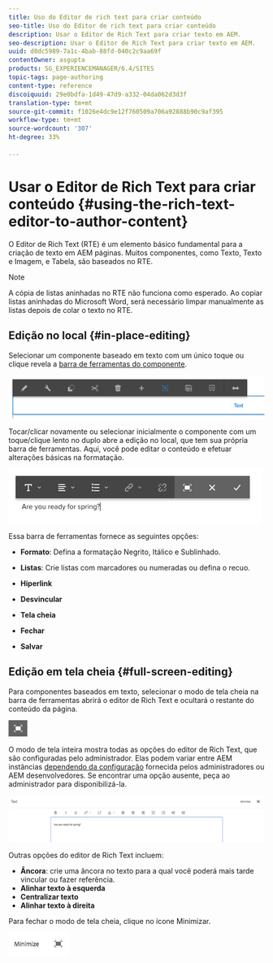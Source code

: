 ```yaml
---
title: Uso do Editor de rich text para criar conteúdo
seo-title: Uso do Editor de rich text para criar conteúdo
description: Usar o Editor de Rich Text para criar texto em AEM.
seo-description: Usar o Editor de Rich Text para criar texto em AEM.
uuid: d8dc5989-7a1c-4bab-88fd-040c2c9aa69f
contentOwner: asgupta
products: SG_EXPERIENCEMANAGER/6.4/SITES
topic-tags: page-authoring
content-type: reference
discoiquuid: 29e0bdfa-1d49-47d9-a332-04da062d3d3f
translation-type: tm+mt
source-git-commit: f1026e4dc9e12f760509a706a92888b90c9af395
workflow-type: tm+mt
source-wordcount: '307'
ht-degree: 33%

---
```



# Usar o Editor de Rich Text para criar conteúdo {#using-the-rich-text-editor-to-author-content}

O Editor de Rich Text (RTE) é um elemento básico fundamental para a criação de texto em AEM páginas. Muitos componentes, como Texto, Texto e Imagem, e Tabela, são baseados no RTE.

>[!NOTE]
>
>A cópia de listas aninhadas no RTE não funciona como esperado. Ao copiar listas aninhadas do Microsoft Word, será necessário limpar manualmente as listas depois de colar o texto no RTE.

## Edição no local {#in-place-editing}

Selecionar um componente baseado em texto com um único toque ou clique revela a [barra de ferramentas do componente](../sites-authoring/editing-content.md#edit-configure-copy-cut-delete-paste).

![screen_shot_2018-03-21at163054](assets/screen_shot_2018-03-21at163054.png)

Tocar/clicar novamente ou selecionar inicialmente o componente com um toque/clique lento no duplo abre a edição no local, que tem sua própria barra de ferramentas. Aqui, você pode editar o conteúdo e efetuar alterações básicas na formatação.

![screen_shot_2018-03-21at163214](assets/screen_shot_2018-03-21at163214.png)

Essa barra de ferramentas fornece as seguintes opções:

* **Formato**: Defina a formatação Negrito, Itálico e Sublinhado.

* **Listas**: Crie listas com marcadores ou numeradas ou defina o recuo.

* **Hiperlink**

* **Desvincular**

* **Tela cheia**

* **Fechar**

* **Salvar**

## Edição em tela cheia {#full-screen-editing}

Para componentes baseados em texto, selecionar o modo de tela cheia na barra de ferramentas abrirá o editor de Rich Text e ocultará o restante do conteúdo da página.

![](do-not-localize/screen_shot_2018-03-21at163236.png)

O modo de tela inteira mostra todas as opções do editor de Rich Text, que são configuradas pelo administrador. Elas podem variar entre AEM instâncias [dependendo da configuração](../sites-administering/rich-text-editor.md) fornecida pelos administradores ou AEM desenvolvedores. Se encontrar uma opção ausente, peça ao administrador para disponibilizá-la.

![screen_shot_2018-03-21at163248](assets/screen_shot_2018-03-21at163248.png)

Outras opções do editor de Rich Text incluem:

* **Âncora**: crie uma âncora no texto para a qual você poderá mais tarde vincular ou fazer referência.
* **Alinhar texto à esquerda**
* **Centralizar texto**
* **Alinhar texto à direita**

Para fechar o modo de tela cheia, clique no ícone Minimizar.

![screen_shot_2018-03-21at163323](assets/screen_shot_2018-03-21at163323.png)
